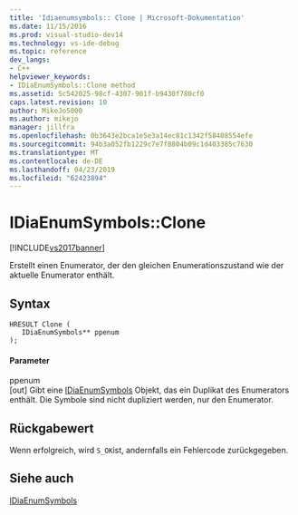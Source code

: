 ```yaml
---
title: 'Idiaenumsymbols:: Clone | Microsoft-Dokumentation'
ms.date: 11/15/2016
ms.prod: visual-studio-dev14
ms.technology: vs-ide-debug
ms.topic: reference
dev_langs:
- C++
helpviewer_keywords:
- IDiaEnumSymbols::Clone method
ms.assetid: 5c542025-98cf-4307-901f-b9430f780cf0
caps.latest.revision: 10
author: MikeJo5000
ms.author: mikejo
manager: jillfra
ms.openlocfilehash: 0b3643e2bca1e5e3a14ec81c1342f58408554efe
ms.sourcegitcommit: 94b3a052fb1229c7e7f8804b09c1d403385c7630
ms.translationtype: MT
ms.contentlocale: de-DE
ms.lasthandoff: 04/23/2019
ms.locfileid: "62423894"
---
```

# <a name="idiaenumsymbolsclone"></a>IDiaEnumSymbols::Clone
[!INCLUDE[vs2017banner](../../includes/vs2017banner.md)]

Erstellt einen Enumerator, der den gleichen Enumerationszustand wie der aktuelle Enumerator enthält.  
  
## <a name="syntax"></a>Syntax  
  
```cpp#  
HRESULT Clone (   
   IDiaEnumSymbols** ppenum  
);  
```  
  
#### <a name="parameters"></a>Parameter  
 ppenum  
 [out] Gibt eine [IDiaEnumSymbols](../../debugger/debug-interface-access/idiaenumsymbols.md) Objekt, das ein Duplikat des Enumerators enthält. Die Symbole sind nicht dupliziert werden, nur den Enumerator.  
  
## <a name="return-value"></a>Rückgabewert  
 Wenn erfolgreich, wird `S_OK`ist, andernfalls ein Fehlercode zurückgegeben.  
  
## <a name="see-also"></a>Siehe auch  
 [IDiaEnumSymbols](../../debugger/debug-interface-access/idiaenumsymbols.md)
